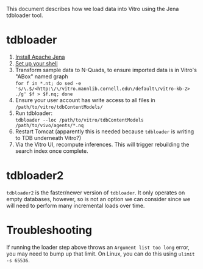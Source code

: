 This document describes how we load data into Vitro using the Jena tdbloader tool.

# tdbloader

1. [Install Apache Jena](https://jena.apache.org/download/index.cgi)
1. [Set up your shell](https://jena.apache.org/documentation/tdb/commands.html#script-set-up-bash-scripts)
1. Transform sample data to N-Quads, to ensure imported data is in Vitro's "ABox" named graph  
    `for f in *.nt; do sed -e 's/\.$/<http:\/\/vitro.mannlib.cornell.edu\/default\/vitro-kb-2> ./g' $f > $f.nq; done`
1. Ensure your user account has write access to all files in `/path/to/vitro/tdbContentModels/`
1. Run tdbloader:  
    `tdbloader --loc /path/to/vitro/tdbContentModels /path/to/vivo/agents/*.nq`
1. Restart Tomcat (apparently this is needed because `tdbloader` is writing to TDB underneath Vitro?)
1. Via the Vitro UI, recompute inferences. This will trigger rebuilding the search index once complete.

# tdbloader2

`tdbloader2` is the faster/newer version of `tdbloader`. It only operates on empty databases, however, so is not an option we can consider since we will need to perform many incremental loads over time.

# Troubleshooting

If running the loader step above throws an `Argument list too long` error, you may need to bump up that limit. On Linux, you can do this using `ulimit -s 65536`.
